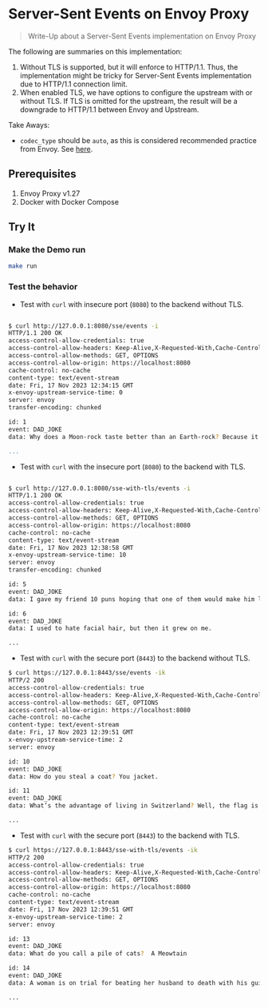 # Server-Sent Events on Envoy Proxy

> Write-Up about a Server-Sent Events implementation on Envoy Proxy

The following are summaries on this implementation:

1. Without TLS is supported, but it will enforce to HTTP/1.1. Thus, the implementation might be tricky for Server-Sent Events implementation due to HTTP/1.1 connection limit.
2. When enabled TLS, we have options to configure the upstream with or without TLS. If TLS is omitted for the upstream, the result will be a downgrade to HTTP/1.1 between Envoy and Upstream.

Take Aways:

* `codec_type` should be `auto`, as this is considered recommended practice from Envoy. See [here](https://github.com/envoyproxy/envoy/blob/29a1c05c31e910eb25b86cff49c0408f84619fbc/api/envoy/extensions/filters/network/http_connection_manager/v3/http_connection_manager.proto#L45-L51).

## Prerequisites

1. Envoy Proxy v1.27
2. Docker with Docker Compose

## Try It

### Make the Demo run

```bash
make run
```

### Test the behavior

* Test with `curl` with insecure port (`8080`) to the backend without TLS.

```bash

$ curl http://127.0.0.1:8080/sse/events -i
HTTP/1.1 200 OK
access-control-allow-credentials: true
access-control-allow-headers: Keep-Alive,X-Requested-With,Cache-Control,Content-Type,Last-Event-ID
access-control-allow-methods: GET, OPTIONS
access-control-allow-origin: https://localhost:8080
cache-control: no-cache
content-type: text/event-stream
date: Fri, 17 Nov 2023 12:34:15 GMT
x-envoy-upstream-service-time: 0
server: envoy
transfer-encoding: chunked

id: 1
event: DAD_JOKE
data: Why does a Moon-rock taste better than an Earth-rock? Because it's a little meteor.

...
```

* Test with `curl` with the insecure port (`8080`) to the backend with TLS.

```bash

$ curl http://127.0.0.1:8080/sse-with-tls/events -i
HTTP/1.1 200 OK
access-control-allow-credentials: true
access-control-allow-headers: Keep-Alive,X-Requested-With,Cache-Control,Content-Type,Last-Event-ID
access-control-allow-methods: GET, OPTIONS
access-control-allow-origin: https://localhost:8080
cache-control: no-cache
content-type: text/event-stream
date: Fri, 17 Nov 2023 12:38:58 GMT
x-envoy-upstream-service-time: 10
server: envoy
transfer-encoding: chunked

id: 5
event: DAD_JOKE
data: I gave my friend 10 puns hoping that one of them would make him laugh. Sadly, no pun in ten did.

id: 6
event: DAD_JOKE
data: I used to hate facial hair, but then it grew on me.

...
```

* Test with `curl` with the secure port (`8443`) to the backend without TLS.

```bash
$ curl https://127.0.0.1:8443/sse/events -ik
HTTP/2 200
access-control-allow-credentials: true
access-control-allow-headers: Keep-Alive,X-Requested-With,Cache-Control,Content-Type,Last-Event-ID
access-control-allow-methods: GET, OPTIONS
access-control-allow-origin: https://localhost:8080
cache-control: no-cache
content-type: text/event-stream
date: Fri, 17 Nov 2023 12:39:51 GMT
x-envoy-upstream-service-time: 2
server: envoy

id: 10
event: DAD_JOKE
data: How do you steal a coat? You jacket.

id: 11
event: DAD_JOKE
data: What’s the advantage of living in Switzerland? Well, the flag is a big plus.

...
```

* Test with `curl` with the secure port (`8443`) to the backend with TLS.

```bash
$ curl https://127.0.0.1:8443/sse-with-tls/events -ik
HTTP/2 200
access-control-allow-credentials: true
access-control-allow-headers: Keep-Alive,X-Requested-With,Cache-Control,Content-Type,Last-Event-ID
access-control-allow-methods: GET, OPTIONS
access-control-allow-origin: https://localhost:8080
cache-control: no-cache
content-type: text/event-stream
date: Fri, 17 Nov 2023 12:39:51 GMT
x-envoy-upstream-service-time: 2
server: envoy

id: 13
event: DAD_JOKE
data: What do you call a pile of cats?  A Meowtain

id: 14
event: DAD_JOKE
data: A woman is on trial for beating her husband to death with his guitar collection. Judge says, ‘First offender?’ She says, ‘No, first a Gibson! Then a Fender!’

...
```
